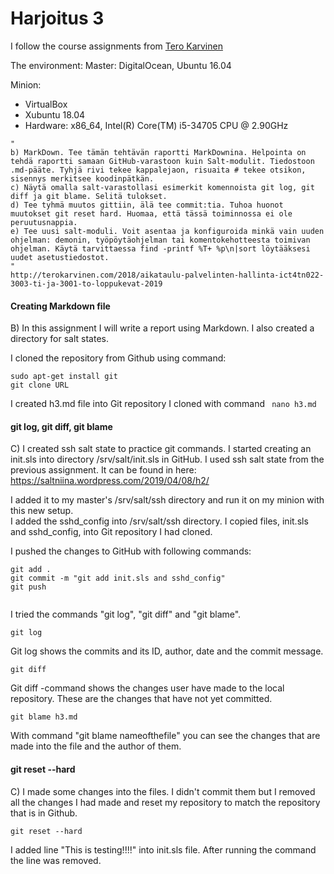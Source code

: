 # Harjoitus 3

I follow the course assignments from [Tero Karvinen](http://terokarvinen.com/2018/aikataulu-palvelinten-hallinta-ict4tn022-3003-ti-ja-3001-to-loppukevat-2019)

The environment:
Master: DigitalOcean, Ubuntu 16.04

Minion:
- VirtualBox
- Xubuntu 18.04
- Hardware: x86_64, Intel(R) Core(TM) i5-34705 CPU @ 2.90GHz


```
"
b) MarkDown. Tee tämän tehtävän raportti MarkDownina. Helpointa on tehdä raportti samaan GitHub-varastoon kuin Salt-modulit. Tiedostoon .md-pääte. Tyhjä rivi tekee kappalejaon, risuaita # tekee otsikon, sisennys merkitsee koodinpätkän.  
c) Näytä omalla salt-varastollasi esimerkit komennoista git log, git diff ja git blame. Selitä tulokset.  
d) Tee tyhmä muutos gittiin, älä tee commit:tia. Tuhoa huonot muutokset git reset hard. Huomaa, että tässä toiminnossa ei ole peruutusnappia.  
e) Tee uusi salt-moduli. Voit asentaa ja konfiguroida minkä vain uuden ohjelman: demonin, työpöytäohjelman tai komentokehotteesta toimivan ohjelman. Käytä tarvittaessa find -printf %T+ %p\n|sort löytääksesi uudet asetustiedostot.
"
http://terokarvinen.com/2018/aikataulu-palvelinten-hallinta-ict4tn022-3003-ti-ja-3001-to-loppukevat-2019
```
#### Creating Markdown file
B) In this assignment I will write a report using Markdown. I also created a directory for salt states.

I cloned the repository from Github using command:
```
sudo apt-get install git
git clone URL
```

I created h3.md file into Git repository I cloned with command ``` nano h3.md```

#### git log, git diff, git blame
C) I created ssh salt state to practice git commands. I started creating an init.sls into directory /srv/salt/init.sls in GitHub.
I used ssh salt state from the previous assignment. It can be found in here: https://saltniina.wordpress.com/2019/04/08/h2/


I added it to my master's /srv/salt/ssh directory and run it on my minion with this new setup.  
I added the sshd_config into /srv/salt/ssh directory. I copied files, init.sls and sshd_config, into Git repository I had cloned.

I pushed the changes to GitHub with following commands:
```
git add .
git commit -m "git add init.sls and sshd_config"
git push


```

I tried the commands "git log", "git diff" and "git blame".

```
git log
```

Git log shows the commits and its ID, author, date and the commit message.


```
git diff
```
Git diff -command shows the changes user have made to the local repository. These are the changes that have not yet committed.


```
git blame h3.md
```

With command "git blame nameofthefile" you can see the changes that are made into the file and the author of them.

#### git reset --hard

C) I made some changes into the files. I didn't commit them but I removed all the changes I had made and reset my repository to match the repository that is in Github.

```
git reset --hard
```

I added line "This is testing!!!!" into init.sls file. After running the command the line was removed.


